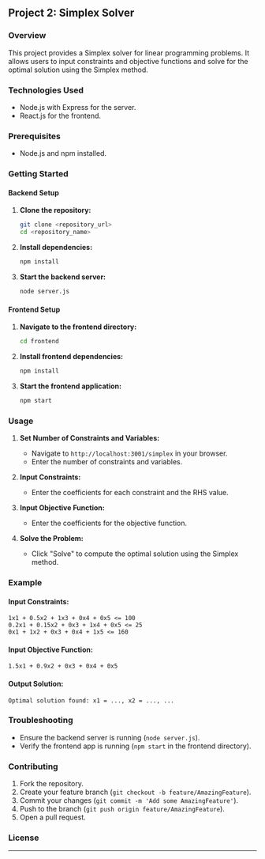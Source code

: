 
## Project 2: Simplex Solver

### Overview

This project provides a Simplex solver for linear programming problems.
It allows users to input constraints and objective functions and solve for the optimal solution using the Simplex method.

### Technologies Used

- Node.js with Express for the server.
- React.js for the frontend.

### Prerequisites

- Node.js and npm installed.

### Getting Started

#### Backend Setup

1. **Clone the repository:**
    ```bash
    git clone <repository_url>
    cd <repository_name>
    ```

2. **Install dependencies:**
    ```bash
    npm install
    ```

3. **Start the backend server:**
    ```bash
    node server.js
    ```

#### Frontend Setup

1. **Navigate to the frontend directory:**
    ```bash
    cd frontend
    ```

2. **Install frontend dependencies:**
    ```bash
    npm install
    ```

3. **Start the frontend application:**
    ```bash
    npm start
    ```

### Usage

1. **Set Number of Constraints and Variables:**
    - Navigate to `http://localhost:3001/simplex` in your browser.
    - Enter the number of constraints and variables.

2. **Input Constraints:**
    - Enter the coefficients for each constraint and the RHS value.

3. **Input Objective Function:**
    - Enter the coefficients for the objective function.

4. **Solve the Problem:**
    - Click "Solve" to compute the optimal solution using the Simplex method.

### Example

#### Input Constraints:
```
1x1 + 0.5x2 + 1x3 + 0x4 + 0x5 <= 100
0.2x1 + 0.15x2 + 0x3 + 1x4 + 0x5 <= 25
0x1 + 1x2 + 0x3 + 0x4 + 1x5 <= 160
```

#### Input Objective Function:
```
1.5x1 + 0.9x2 + 0x3 + 0x4 + 0x5
```

#### Output Solution:
```
Optimal solution found: x1 = ..., x2 = ..., ...
```

### Troubleshooting

- Ensure the backend server is running (`node server.js`).
- Verify the frontend app is running (`npm start` in the frontend directory).

### Contributing

1. Fork the repository.
2. Create your feature branch (`git checkout -b feature/AmazingFeature`).
3. Commit your changes (`git commit -m 'Add some AmazingFeature'`).
4. Push to the branch (`git push origin feature/AmazingFeature`).
5. Open a pull request.

### License

---

